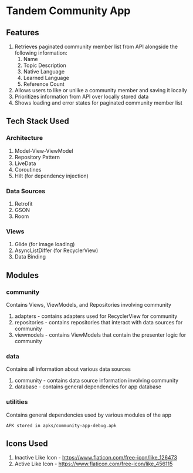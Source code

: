 # Tandem Community App

## Features

1. Retrieves paginated community member list from API alongside the following information:
    1. Name
    2. Topic Description
    3. Native Language
    4. Learned Language
    5. Reference Count
2. Allows users to like or unlike a community member and saving it locally
3. Prioritizes information from API over locally stored data
4. Shows loading and error states for paginated community member list

## Tech Stack Used

### Architecture

1. Model-View-ViewModel
2. Repository Pattern
3. LiveData
4. Coroutines
5. Hilt (for dependency injection)

### Data Sources

1. Retrofit
2. GSON
3. Room

### Views

1. Glide (for image loading)
2. AsyncListDiffer (for RecyclerView)
3. Data Binding

## Modules

### community

Contains Views, ViewModels, and Repositories involving community

1. adapters - contains adapters used for RecyclerView for community
2. repositories - contains repositories that interact with data sources for community
3. viewmodels - contains ViewModels that contain the presenter logic for community

### data

Contains all information about various data sources

1. community - contains data source information involving community
2. database - contains general dependencies for app database

### utilities

Contains general dependencies used by various modules of the app

`APK stored in apks/community-app-debug.apk`

## Icons Used

1. Inactive Like Icon - https://www.flaticon.com/free-icon/like_126473
2. Active Like Icon - https://www.flaticon.com/free-icon/like_456115